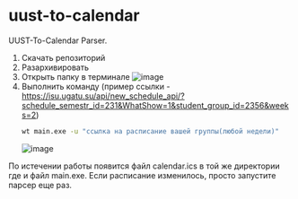# uust-to-calendar
UUST-To-Calendar Parser.
1. Скачать репозиторий
2. Разархивировать
3. Открыть папку в терминале ![image](https://github.com/noodypv/uust-to-calendar/assets/126050017/061580d3-9dd8-4559-b80e-7f12f666746c)
4. Выполнить команду (пример ссылки - https://isu.ugatu.su/api/new_schedule_api/?schedule_semestr_id=231&WhatShow=1&student_group_id=2356&weeks=2)
   ```bash
   wt main.exe -u "ссылка на расписание вашей группы(любой недели)"
   ```
   ![image](https://github.com/noodypv/uust-to-calendar/assets/126050017/6ab68b9a-884c-4912-b320-3a01e8e31c08)

По истечении работы появится файл calendar.ics в той же директории где и файл main.exe. Если расписание изменилось, просто запустите парсер еще раз.


